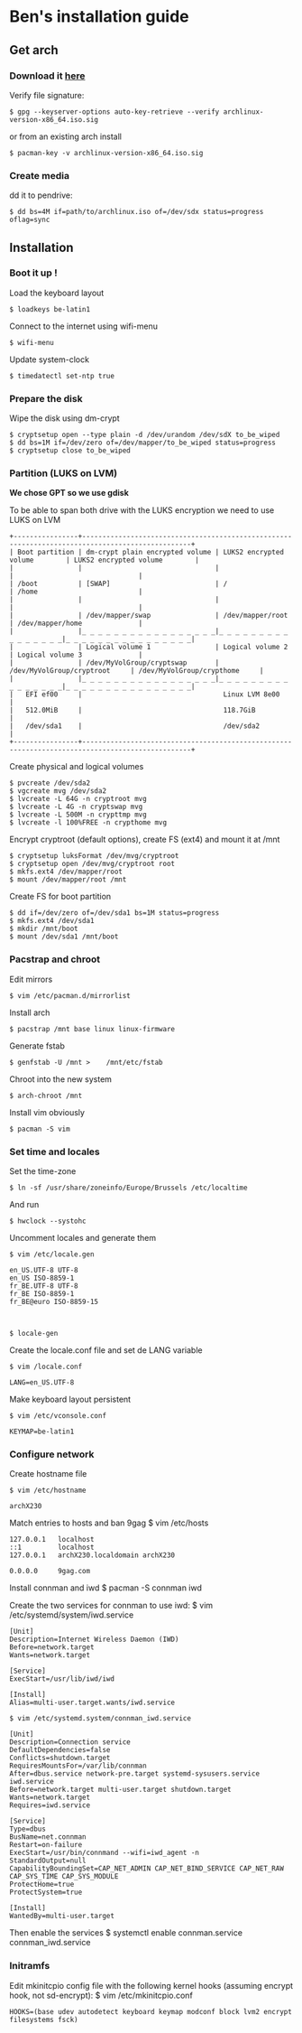 # Ben's installation guide

## Get arch

### Download it [here](https://archlinux.org/download/)

Verify file signature:

    $ gpg --keyserver-options auto-key-retrieve --verify archlinux-version-x86_64.iso.sig

or from an existing arch install

    $ pacman-key -v archlinux-version-x86_64.iso.sig

### Create media

dd it to pendrive:

    $ dd bs=4M if=path/to/archlinux.iso of=/dev/sdx status=progress oflag=sync

## Installation

### Boot it up !

Load the keyboard layout

    $ loadkeys be-latin1

Connect to the internet using wifi-menu

    $ wifi-menu

Update system-clock

    $ timedatectl set-ntp true

### Prepare the disk

Wipe the disk using dm-crypt

    $ cryptsetup open --type plain -d /dev/urandom /dev/sdX to_be_wiped
    $ dd bs=1M if=/dev/zero of=/dev/mapper/to_be_wiped status=progress
    $ cryptsetup close to_be_wiped

### Partition (LUKS on LVM)

**We chose GPT so we use gdisk**

To be able to span both drive with the LUKS encryption we need to use LUKS on LVM

    +----------------+-------------------------------------------------------------------------------------------------+
    | Boot partition | dm-crypt plain encrypted volume | LUKS2 encrypted volume        | LUKS2 encrypted volume        |
    |                |                                 |                               |                               |
    | /boot          | [SWAP]                          | /                             | /home                         |
    |                |                                 |                               |                               |
    |                | /dev/mapper/swap                | /dev/mapper/root              | /dev/mapper/home              |
    |                |_ _ _ _ _ _ _ _ _ _ _ _ _ _ _ _ _|_ _ _ _ _ _ _ _ _ _ _ _ _ _ _ _|_ _ _ _ _ _ _ _ _ _ _ _ _ _ _ _|
    |                | Logical volume 1                | Logical volume 2              | Logical volume 3              |
    |                | /dev/MyVolGroup/cryptswap       | /dev/MyVolGroup/cryptroot     | /dev/MyVolGroup/crypthome     |
    |                |_ _ _ _ _ _ _ _ _ _ _ _ _ _ _ _ _|_ _ _ _ _ _ _ _ _ _ _ _ _ _ _ _|_ _ _ _ _ _ _ _ _ _ _ _ _ _ _ _|
    |   EFI ef00     |                                   Linux LVM 8e00                                                |
    |   512.0MiB     |                                   118.7GiB                                                      |
    |   /dev/sda1    |                                   /dev/sda2                                                     |
    +----------------+-------------------------------------------------------------------------------------------------+

Create physical and logical volumes

    $ pvcreate /dev/sda2
    $ vgcreate mvg /dev/sda2
    $ lvcreate -L 64G -n cryptroot mvg
    $ lvcreate -L 4G -n cryptswap mvg
    $ lvcreate -L 500M -n crypttmp mvg
    $ lvcreate -l 100%FREE -n crypthome mvg

Encrypt cryptroot (default options), create FS (ext4) and mount it at /mnt

    $ cryptsetup luksFormat /dev/mvg/cryptroot
    $ cryptsetup open /dev/mvg/cryptroot root
    $ mkfs.ext4 /dev/mapper/root
    $ mount /dev/mapper/root /mnt

Create FS for boot partition

    $ dd if=/dev/zero of=/dev/sda1 bs=1M status=progress
    $ mkfs.ext4 /dev/sda1
    $ mkdir /mnt/boot
    $ mount /dev/sda1 /mnt/boot

### Pacstrap and chroot

Edit mirrors

    $ vim /etc/pacman.d/mirrorlist

Install arch

    $ pacstrap /mnt base linux linux-firmware

Generate fstab

    $ genfstab -U /mnt >    /mnt/etc/fstab

Chroot into the new system

    $ arch-chroot /mnt

Install vim obviously

    $ pacman -S vim

### Set time and locales

Set the time-zone

    $ ln -sf /usr/share/zoneinfo/Europe/Brussels /etc/localtime

And run

    $ hwclock --systohc

Uncomment locales and generate them

    $ vim /etc/locale.gen

    en_US.UTF-8 UTF-8  
    en_US ISO-8859-1  
    fr_BE.UTF-8 UTF-8  
    fr_BE ISO-8859-1  
    fr_BE@euro ISO-8859-15  

   

    $ locale-gen

Create the locale.conf file and set de LANG variable

    $ vim /locale.conf

    LANG=en_US.UTF-8

Make keyboard layout persistent

    $ vim /etc/vconsole.conf

    KEYMAP=be-latin1

### Configure network

Create hostname file

    $ vim /etc/hostname

    archX230

Match entries to hosts and ban 9gag
    $ vim /etc/hosts

    127.0.0.1	localhost
    ::1 		localhost
    127.0.0.1	archX230.localdomain archX230
    
    0.0.0.0     9gag.com

Install connman and iwd
    $ pacman -S connman iwd

Create the two services for connman to use iwd:
    $ vim /etc/systemd/system/iwd.service

    [Unit]
    Description=Internet Wireless Daemon (IWD)
    Before=network.target
    Wants=network.target
    
    [Service]
    ExecStart=/usr/lib/iwd/iwd
    
    [Install]
    Alias=multi-user.target.wants/iwd.service

    $ vim /etc/systemd.system/connman_iwd.service

    [Unit]
    Description=Connection service
    DefaultDependencies=false
    Conflicts=shutdown.target
    RequiresMountsFor=/var/lib/connman
    After=dbus.service network-pre.target systemd-sysusers.service iwd.service
    Before=network.target multi-user.target shutdown.target
    Wants=network.target
    Requires=iwd.service
    
    [Service]
    Type=dbus
    BusName=net.connman
    Restart=on-failure
    ExecStart=/usr/bin/connmand --wifi=iwd_agent -n 
    StandardOutput=null
    CapabilityBoundingSet=CAP_NET_ADMIN CAP_NET_BIND_SERVICE CAP_NET_RAW CAP_SYS_TIME CAP_SYS_MODULE
    ProtectHome=true
    ProtectSystem=true
    
    [Install]
    WantedBy=multi-user.target

Then enable the services
    $ systemctl enable connman.service connman_iwd.service

### Initramfs

Edit mkinitcpio config file with the following kernel hooks (assuming encrypt hook, not sd-encrypt):
    $ vim /etc/mkinitcpio.conf

    HOOKS=(base udev autodetect keyboard keymap modconf block lvm2 encrypt filesystems fsck)


